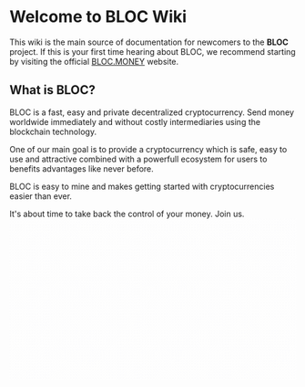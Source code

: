 # **Welcome to BLOC Wiki**
This wiki is the main source of documentation for newcomers to the **BLOC** project. If this is your first time hearing about BLOC, we recommend starting by visiting the official [BLOC.MONEY](https://bloc.money) website.

## **What is BLOC?**
BLOC is a fast, easy and private decentralized cryptocurrency. Send money worldwide immediately and without costly intermediaries using the blockchain technology.

One of our main goal is to provide a cryptocurrency which is safe, easy to use and attractive combined with a powerfull ecosystem for users to benefits advantages like never before.

BLOC is easy to mine and makes getting started with cryptocurrencies easier than ever.

It's about time to take back the control of your money. Join us.
![BLOC GIF LOGO](images/BLOC-in-out_blue.gif)